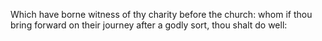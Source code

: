 Which have borne witness of thy charity before the church: whom if thou bring forward on their journey after a godly sort, thou shalt do well:
